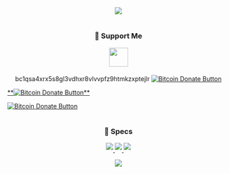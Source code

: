 <!--

Oh hey there! You can come on Discord if you want to talk (@justleska) 😁.

-->


<div align="center">

<a href="https://guns.lol/leska" target="_blank">
<img src="https://lanyard.cnrad.dev/api/1179438971995037878?bg=162235"/>
</a>
</div> 

#

<div align="center">

  <h3>💖 Support Me</h3>

<p align="center">
  <a href="https://ko-fi.com/P5P86J5OI" target="_blank">
    <img src="https://ko-fi.com/img/githubbutton_sm.svg" height="43" style="margin-bottom: 5px;"/>
  </a>
</p>
</div>

<p align="center">
bc1qsa4xrx5s8gl3vdhxr8vlvvpfz9htmkzxptejlr
  <a href="bitcoin:1DF9jgzftTFn4ZnDV2YEjUtZ3uHtBywj57?label=In%20the%20treatment%20of%20Sasha's%20teeth&amp;amount=0.0037"><img src="https://www.drupal.org/files/project-images/bitcoindonate.png" alt="Bitcoin Donate Button"></a>

[**![Bitcoin Donate Button**](https://www.drupal.org/files/project-images/bitcoindonate.png)](bitcoin:1DF9jgzftTFn4ZnDV2YEjUtZ3uHtBywj57?label=In%20the%20treatment%20of%20Sasha's%20teeth&amp;amount=0.0037)

<a href="bitcoin:1DF9jgzftTFn4ZnDV2YEjUtZ3uHtBywj57?label=In%20the%20treatment%20of%20Sasha's%20teeth&amp;amount=0.0037">![Bitcoin Donate Button](https://www.drupal.org/files/project-images/bitcoindonate.png)</a>
  </a>
</p>
</div>

#

<div align="center">
  <h3>👻 Specs</h3>

<p align="center">
  <a href="https://www.nvidia.com" target="_blank">
    <img src="https://img.shields.io/badge/NVIDIA-RTX_2060_SUPER-76B900?style=for-the-badge&logo=nvidia&logoColor=white" style="margin-bottom: 5px;"/>
  </a>
  <a href="https://www.microsoft.com/en-us/software-download/windows11" target="_blank">
    <img src="https://img.shields.io/badge/Windows-0078D6?style=for-the-badge&logo=windows&logoColor=white" style="margin-bottom: 5px;"/>
  </a>
 <a href="https://www.amd.com/en.html" target="_blank">
    <img src="https://img.shields.io/badge/AMD-Ryzen_5_3600_MPK-ED1C24?style=for-the-badge&logo=amd&logoColor=white" style="margin-bottom: 5px;"/>
  </a>
</p>
</div>

<div align="center">
<a href="https://github.com/JustLeska" target="_blank">
    <img src="https://komarev.com/ghpvc/?username=justleska" style="margin-bottom: 5px;"/>
</a>
</div>

<!--
**JustLeska/JustLeska** is a ✨ _special_ ✨ repository because its `README.md` (this file) appears on your GitHub profile.

Here are some ideas to get you started:

- 🔭 I’m currently working on Nothing
- 🌱 I’m currently learning Nothing
- 👯 I’m looking to collaborate on Nothing
- 🤔 I’m looking for help with Nothing
- 💬 Ask me about Nothing
- 📫 How to reach me: justleska (Discord)
- 😄 Pronouns: he/him
- ⚡ Fun fact: idk
-->
